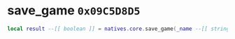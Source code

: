 # save_game `0x09C5D8D5`

```lua
local result --[[ boolean ]] = natives.core.save_game(_name --[[ string ]])
```